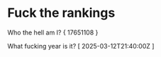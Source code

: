 # Fuck the rankings

Who the hell am I?
{ 17651108 }

What fucking year is it?
[ 2025-03-12T21:40:00Z ]
